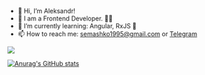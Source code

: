 - 👋 Hi, I’m Aleksandr!
- 👀 I am a Frontend Developer. 👨‍💻
- 🌱 I’m currently learning: Angular, RxJS 🚀
- 📫 How to reach me: semashko1995@gmail.com or [Telegram](https://t.me/alex_semashko95)

![](https://komarev.com/ghpvc/?username=Webs95)

[![Anurag's GitHub stats](https://github-readme-stats.vercel.app/api?username=Webs95&show_icons=true&theme=onedark)](https://github.com/anuraghazra/github-readme-stats)

